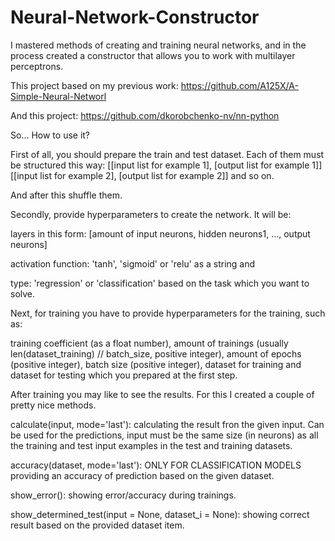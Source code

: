 # Neural-Network-Constructor
I mastered methods of creating and training neural networks, 
and in the process created a constructor that allows you to work
with multilayer perceptrons.

This project based on my previous work: https://github.com/A125X/A-Simple-Neural-Networl

And this project: https://github.com/dkorobchenko-nv/nn-python



So... How to use it?


First of all, you should prepare the train and test dataset. 
Each of them must be structured this way:
    [[input list for example 1], [output list for example 1]]
    [[input list for example 2], [output list for example 2]]
    and so on.

And after this shuffle them.

Secondly, provide hyperparameters to create the network.
It will be:

layers in this form:
    [amount of input neurons, hidden neurons1, ..., output neurons]

activation function:
    'tanh', 'sigmoid' or 'relu'
as a string and

type:
   'regression' or 'classification'
based on the task which you want to solve.

Next, for training you have to 
provide hyperparameters for the training, such as:

training coefficient (as a float number), 
amount of trainings 
(usually len(dataset_training) //  batch_size, positive integer), 
amount of epochs (positive integer), batch size (positive integer), 
dataset for training and dataset for testing 
which you prepared at the first step.


After training you may like to see the results. 
For this I created a couple of pretty nice methods.

calculate(input, mode='last'): 
calculating the result fron the given input. 
Can be used for the predictions, input must be the same size
(in neurons) as all the training and test input examples in the
test and training datasets.

accuracy(dataset, mode='last'):
ONLY FOR CLASSIFICATION MODELS 
providing an accuracy of prediction based on the
given dataset.

show_error(): 
showing error/accuracy during trainings.

show_determined_test(input = None, dataset_i = None):
showing correct result based on the provided dataset item.